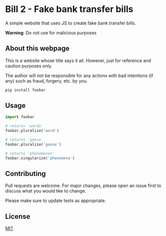 # Bill 2 - Fake bank transfer bills

A simple website that uses JS to create fake bank transfer bills.

**Warning**: Do not use for malicious purposes

## About this webpage

This is a website whose title says it all. However, just for reference and caution purposes only.

The author will not be responsible for any actions with bad intentions (if any) such as fraud, forgery, etc. by you.

```bash
pip install foobar
```

## Usage

```python
import foobar

# returns 'words'
foobar.pluralize('word')

# returns 'geese'
foobar.pluralize('goose')

# returns 'phenomenon'
foobar.singularize('phenomena')
```

## Contributing

Pull requests are welcome. For major changes, please open an issue first
to discuss what you would like to change.

Please make sure to update tests as appropriate.

## License

[MIT](https://choosealicense.com/licenses/mit/)

